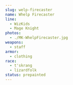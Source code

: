 ```yaml
---
slug: welp-firecaster
name: Whelp Firecaster
line:
  - WizKids
  - Mage Knight
photos:
  - ./MK-WhelpFirecaster.jpg
weapons:
  - staff
armor:
  - clothing
race:
  - t'skrang
  - lizardfolk
status: prepainted
---
```

